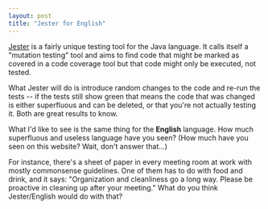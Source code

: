 ```yaml
---
layout: post
title: "Jester for English"
---
```




<p>
  <a href="http://jester.sourceforge.net/">Jester</a> is a fairly
  unique testing tool for the Java language. It calls itself a
  "mutation testing" tool and aims to find code that might be marked
  as covered in a code coverage tool but that code might only be
  executed, not tested.
</p>

<p>
  What Jester will do is introduce random changes to the code and
  re-run the tests -- if the tests still show green that means the
  code that was changed is either superfluous and can be deleted, or
  that you're not actually testing it. Both are great results to know.
</p>

<p>
  What I'd like to see is the same thing for the <b>English</b>
  language. How much superfluous and useless language have you seen?
  (How much have you seen on this website? Wait, don't answer that...)
</p>

<p>
  For instance, there's a sheet of paper in every meeting room at work
  with mostly commonsense guidelines. One of them has to do with food
  and drink, and it says: "Organization and cleanliness go a long way.
  Please be proactive in cleaning up after your meeting." What do you
  think Jester/English would do with that?
</p>


